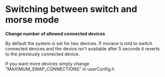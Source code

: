 # Switching between switch and morse mode

**Change number of allowed connected devices**

By default the system is set for two devices. If morace is told to switch connected devices and the device isn't available after 5 seconds it reverts to the previously connected device.

If you want more devices simply change "MAXIMUM\_SWAP\_CONNECTIONS" in userConfig.h
